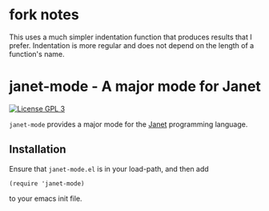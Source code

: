 # fork notes

This uses a much simpler indentation function that produces results that I prefer. Indentation is more regular and does not depend on the length of a function's name.

janet-mode - A major mode for Janet
=====================================

[![License GPL 3][badge-license]][license]

`janet-mode` provides a major mode for the [Janet][] programming language.

Installation
------------

Ensure that `janet-mode.el` is in your load-path, and then add

    (require 'janet-mode)

to your emacs init file.

[Janet]: https://janet-lang.org/
[badge-license]: https://img.shields.io/badge/license-GPL_3-green.svg?dummy
[license]: https://github.com/ALSchwalm/janet-mode/blob/master/LICENSE
